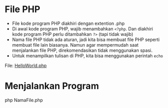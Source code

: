 # File PHP

- File kode program PHP diakhiri dengan extention .php
- Di awal kode program PHP, wajib menambahkan `<?php`. Dan diakhiri kode program PHP perlu ditambahkan `?>` (tapi tidak wajib)
- Nama file PHP tidak ada aturan, jadi kita bisa membuat file PHP seperti membuat file lain biasanya. 
Namun agar mempermudah saat menjalankan file PHP, direkomendasikan tidak menggunakan spasi.
- Untuk menampilkan tulisan di PHP, kita bisa menggunakan perintah `echo`

File: [HelloWorld.php](/03%20-%20Program%20Hello%20World/HelloWorld.php)

# Menjalankan Program

php NamaFile.php